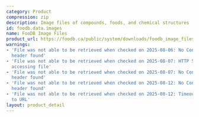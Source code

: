 ```yaml
---
category: Product
compression: zip
description: Image files of compounds, foods, and chemical structures
id: foodb.data.images
name: FooDB Image Files
product_url: https://foodb.ca/public/system/downloads/foodb_image_files.zip
warnings:
- 'File was not able to be retrieved when checked on 2025-08-06: No Content-Length
  header found'
- 'File was not able to be retrieved when checked on 2025-08-07: HTTP 500 error when
  accessing file'
- 'File was not able to be retrieved when checked on 2025-08-07: No Content-Length
  header found'
- 'File was not able to be retrieved when checked on 2025-08-12: No Content-Length
  header found'
- 'File was not able to be retrieved when checked on 2025-08-12: Timeout connecting
  to URL'
layout: product_detail
---
```


